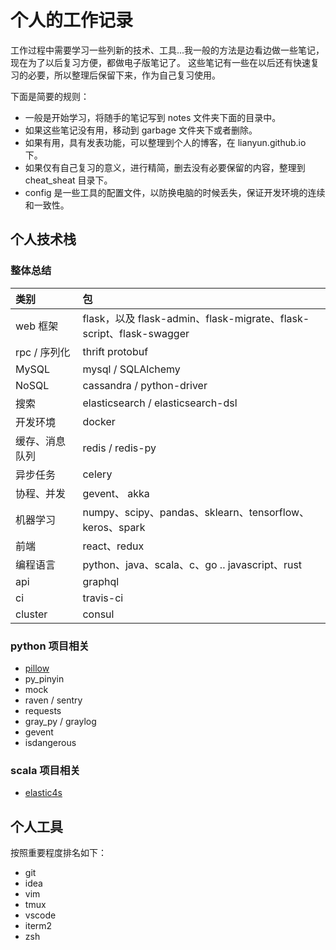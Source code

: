 个人的工作记录
=============

工作过程中需要学习一些列新的技术、工具...我一般的方法是边看边做一些笔记，现在为了以后复习方便，都做电子版笔记了。
这些笔记有一些在以后还有快速复习的必要，所以整理后保留下来，作为自己复习使用。

下面是简要的规则：

+ 一般是开始学习，将随手的笔记写到 notes 文件夹下面的目录中。
+ 如果这些笔记没有用，移动到 garbage 文件夹下或者删除。
+ 如果有用，具有发表功能，可以整理到个人的博客，在 lianyun.github.io 下。
+ 如果仅有自己复习的意义，进行精简，删去没有必要保留的内容，整理到 cheat_sheat 目录下。
+ config 是一些工具的配置文件，以防换电脑的时候丢失，保证开发环境的连续和一致性。

## 个人技术栈

### 整体总结

| 类别 | 包 |
| :--- | :--- |
| web 框架 | flask，以及 flask-admin、flask-migrate、flask-script、flask-swagger |
| rpc / 序列化 | thrift protobuf |
| MySQL | mysql / SQLAlchemy |
| NoSQL | cassandra / python-driver |
| 搜索 | elasticsearch / elasticsearch-dsl |
| 开发环境 | docker |
| 缓存、消息队列 | redis / redis-py |
| 异步任务 | celery |
| 协程、并发 | gevent、 akka |
| 机器学习 | numpy、scipy、pandas、sklearn、tensorflow、keros、spark |
| 前端 | react、redux |
| 编程语言 | python、java、scala、c、go .. javascript、rust |
| api | graphql |
| ci | travis-ci |
| cluster | consul |


### python 项目相关

+ [pillow](http://pillow.readthedocs.io/en/latest/)
+ py_pinyin
+ mock
+ raven / sentry
+ requests
+ gray_py / graylog
+ gevent
+ isdangerous

### scala 项目相关

+ [elastic4s](https://github.com/sksamuel/elastic4s)

## 个人工具
按照重要程度排名如下：

+ git
+ idea
+ vim
+ tmux
+ vscode
+ iterm2
+ zsh
